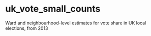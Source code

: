 # uk_vote_small_counts
Ward and neighbourhood-level estimates for vote share in UK local elections, from 2013
